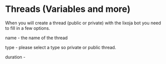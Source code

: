 # Threads (Variables and more)

When you will create a thread (public or private) with the lixoja bot you need to fill in a few options.



name - the name of the thread

type - please select a type so private or public thread.

duration -&#x20;
